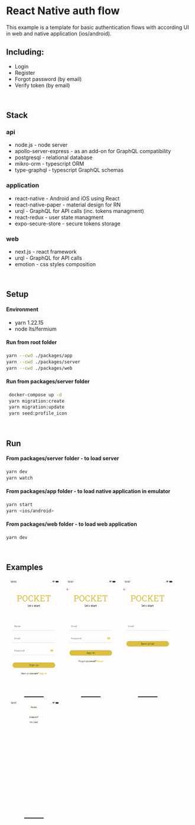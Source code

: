 # React Native auth flow

This example is a template for basic authentication flows with according UI in web and native application (ios/android).

## Including:

- Login
- Register
- Forgot password (by email)
- Verify token (by email)

<br />

## Stack

### api

- node.js - node server
- apollo-server-express - as an add-on for GraphQL compatibility
- postgresql - relational database
- mikro-orm - typescript ORM
- type-graphql - typescript GraphQL schemas

### application

- react-native - Android and iOS using React
- react-native-paper - material design for RN
- urql - GraphQL for API calls (inc. tokens managment)
- react-redux - user state managment
- expo-secure-store - secure tokens storage

### web

- next.js - react framework
- urql - GraphQL for API calls
- emotion - css styles composition

<br />

## Setup

#### Environment

- yarn 1.22.15
- node lts/fermium

#### Run from root folder

```bash
yarn --cwd ./packages/app
yarn --cwd ./packages/server
yarn --cwd ./packages/web
```

#### Run from packages/server folder

```bash
 docker-compose up -d
 yarn migration:create
 yarn migration:update
 yarn seed:profile_icon
```

<br />

## Run

#### From packages/server folder - to load server

```bash
yarn dev
yarn watch
```

#### From packages/app folder - to load native application in emulator

```bash
yarn start
yarn <ios/android>
```

#### From packages/web folder - to load web application

```bash
yarn dev
```

<br />

## Examples

<p float="left">
    <img src="register.png" width="150"/>
    <img src="login.png" width="150"/>
    <img src="reset.png" width="150"/>
    <img src="logged.png" width="150"/>
</p>

